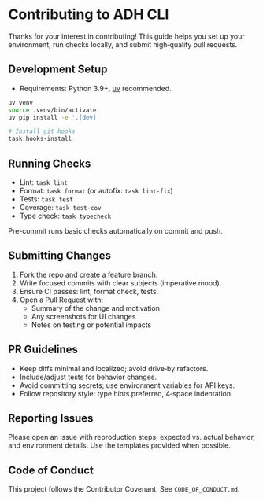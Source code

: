# Contributing to ADH CLI

Thanks for your interest in contributing! This guide helps you set up your environment, run checks locally, and submit high‑quality pull requests.

## Development Setup

- Requirements: Python 3.9+, [uv](https://github.com/astral-sh/uv) recommended.

```bash
uv venv
source .venv/bin/activate
uv pip install -e '.[dev]'

# Install git hooks
task hooks-install
```

## Running Checks

- Lint: `task lint`
- Format: `task format` (or autofix: `task lint-fix`)
- Tests: `task test`
- Coverage: `task test-cov`
- Type check: `task typecheck`

Pre-commit runs basic checks automatically on commit and push.

## Submitting Changes

1. Fork the repo and create a feature branch.
2. Write focused commits with clear subjects (imperative mood).
3. Ensure CI passes: lint, format check, tests.
4. Open a Pull Request with:
   - Summary of the change and motivation
   - Any screenshots for UI changes
   - Notes on testing or potential impacts

## PR Guidelines

- Keep diffs minimal and localized; avoid drive‑by refactors.
- Include/adjust tests for behavior changes.
- Avoid committing secrets; use environment variables for API keys.
- Follow repository style: type hints preferred, 4‑space indentation.

## Reporting Issues

Please open an issue with reproduction steps, expected vs. actual behavior, and environment details. Use the templates provided when possible.

## Code of Conduct

This project follows the Contributor Covenant. See `CODE_OF_CONDUCT.md`.
